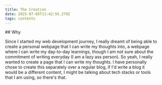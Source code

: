 ```yaml
---
title: The Creation
date: 2025-07-05T11:42:55.279Z
tags: contents
---
```

#﻿# Why

S﻿ince I started my web development journey, I really dreamt of being able to create a personal webpage that I can write my thoughts into, a webpage where I can write my day-to-day learnings, though I am not sure about the commitment of writing everyday (I am a lazy ass person). So yeah, I really wanted to create a page that I can write my thoughts. I have personally chose to create this separately over a regular blog, if I'd write a blog it would be a different content, I might be talking about tech stacks or tools that I am using, so there's that.